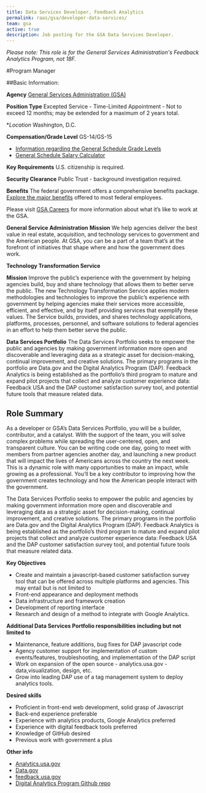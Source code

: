 ```yaml
---
title: Data Services Developer, Feedback Analytics
permalink: raas/gsa/developer-data-services/
team: gsa
active: true
description: Job posting for the GSA Data Services Developer.
---
```


*Please note: This role is for the General Services Administration's Feedback Analytics Program, not 18F.*

#Program Manager

##Basic Information:

**Agency** [General Services Administration (GSA)](http://www.gsa.gov/portal/category/100000)

**Position Type** Excepted Service - Time-Limited Appointment - Not to exceed 12 months; may be extended for a maximum of 2 years total.

**Location* Washington, D.C.

**Compensation/Grade Level** GS-14/GS-15

- [Information regarding the General Schedule Grade Levels](https://www.opm.gov/policy-data-oversight/pay-leave/pay-systems/general-schedule)
- [General Schedule Salary Calculator](https://www.opm.gov/policy-data-oversight/pay-leave/salaries-wages/2016/general-schedule-gs-salary-calculator/)

**Key Requirements** U.S. citizenship is required.

**Security Clearance** Public Trust - background investigation required.

**Benefits** The federal government offers a comprehensive benefits package. [Explore the major benefits](http://www.gsa.gov/portal/content/105121) offered to most federal employees.

Please visit [GSA Careers](http://www.gsa.gov/portal/content/105311) for more information about what it’s like to work at the GSA.

**General Service Administration**
**Mission** We help agencies deliver the best value in real estate, acquisition, and technology services to government and the American people. At GSA, you can be a part of a team that’s at the forefront of initiatives that shape where and how the government does work.  

**Technology Transformation Service**

**Mission** Improve the public’s experience with the government by helping agencies build, buy and share technology that allows them to better serve the public.
The new Technology Transformation Service applies modern methodologies and technologies to improve the public’s experience with government by helping agencies make their services more accessible, efficient, and effective, and by itself providing services that exemplify these values. The Service builds, provides, and shares technology applications, platforms, processes, personnel, and software solutions to federal agencies in an effort to help them better serve the public.

**Data Services Portfolio**
The Data Services Portfolio seeks to empower the public and agencies by making government information more open and discoverable and leveraging data as a strategic asset for decision-making, continual improvement, and creative solutions. The primary programs in the portfolio are Data.gov and the Digital Analytics Program (DAP). Feedback Analytics is being established as the portfolio’s third program to mature and expand pilot projects that collect and analyze customer experience data: Feedback USA and the DAP customer satisfaction survey tool, and potential future tools that measure related data. 

## **Role Summary**
As a developer or GSA’s Data Services Portfolio, you will be a builder, contributor, and a catalyst. With the support of the team, you will solve complex problems while spreading the user-­centered, open, and transparent culture. You can be writing code one day, going to meet with members from partner agencies another day, and launching a new product that will impact the lives of Americans across the country the next week. This is a dynamic role with many opportunities to make an impact, while growing as a professional. You’ll be a key contributor to improving how the government creates technology and how the American people interact with the government. 

The Data Services Portfolio seeks to empower the public and agencies by making government information more open and discoverable and leveraging data as a strategic asset for decision-making, continual improvement, and creative solutions. The primary programs in the portfolio are Data.gov and the Digital Analytics Program (DAP). Feedback Analytics is being established as the portfolio’s third program to mature and expand pilot projects that collect and analyze customer experience data: Feedback USA and the DAP customer satisfaction survey tool, and potential future tools that measure related data. 

**Key Objectives**
- Create and maintain a javascript-based customer satisfaction survey tool that can be offered across multiple platforms and agencies. This may entail but is not limited to
- Front-end appearance and deployment methods
- Data infrastructure and framework creation 
- Development of reporting interface
- Research and design of a method to integrate with Google Analytics.

**Additional Data Services Portfolio responsibilities including but not limited to**
- Maintenance, feature additions, bug fixes for DAP javascript code
- Agency customer support for implementation of custom events/features, troubleshooting, and implementation of the DAP script
- Work on expansion of the open source - analytics.usa.gov - data,visualization, design, etc.
- Grow into leading DAP use of a tag management system to deploy analytics tools.

**Desired skills**
- Proficient in front-end web development, solid grasp of Javascript
- Back-end experience preferable
- Experience with analytics products, Google Analytics preferred
- Experience with digital feedback tools preferred
- Knowledge of GitHub desired
- Previous work with government a plus

**Other info**
* [Analytics.usa.gov](Analytics.usa.gov)
* [Data.gov](Data.gov)
* [feedback.usa.gov](feedback.usa.gov)
* [Digital Analytics Program Github repo](https://github.com/digital-analytics-program/gov-wide-code)
